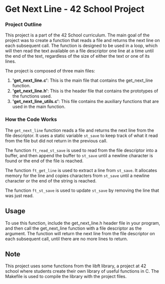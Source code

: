 # **Get Next Line - 42 School Project**
### **Project Outline**
This project is a part of the 42 School curriculum. The main goal of the project was to create a function that reads a file and returns the next line on each subsequent call. The function is designed to be used in a loop, which will then read the text available on a file descriptor one line at a time until the end of the text, regardless of the size of either the text or one of its lines.

The project is composed of three main files:

1. **'get_next_line.c'**: This is the main file that contains the get_next_line function.
2. **'get_next_line.h'**: This is the header file that contains the prototypes of the functions used.
3. **'get_next_line_utils.c'**: This file contains the auxiliary functions that are used in the main function.

### **How the Code Works**
The ```get_next_line``` function reads a file and returns the next line from the file descriptor. It uses a static variable ```st_save``` to keep track of what it read from the file but did not return in the previous call.

The function ```ft_read_st_save``` is used to read from the file descriptor into a buffer, and then append the buffer to ```st_save``` until a newline character is found or the end of the file is reached.

The function ```ft_get_line``` is used to extract a line from ```st_save```. It allocates memory for the line and copies characters from ```st_save``` until a newline character or the end of the string is reached.

The function ```ft_st_save``` is used to update ```st_save``` by removing the line that was just read.

## **Usage**
To use this function, include the get_next_line.h header file in your program, and then call the get_next_line function with a file descriptor as the argument. The function will return the next line from the file descriptor on each subsequent call, until there are no more lines to return.

## **Note**
This project uses some functions from the libft library, a project at 42 school where students create their own library of useful functions in C. The Makefile is used to compile the library with the project files.
